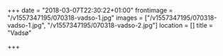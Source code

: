+++
date = "2018-03-07T22:30:22+01:00"
frontimage = "/v1557347195/070318-vadso-1.jpg"
images = ["/v1557347195/070318-vadso-1.jpg", "/v1557347195/070318-vadso-2.jpg"]
location = []
title = "Vadsø"
 
+++
